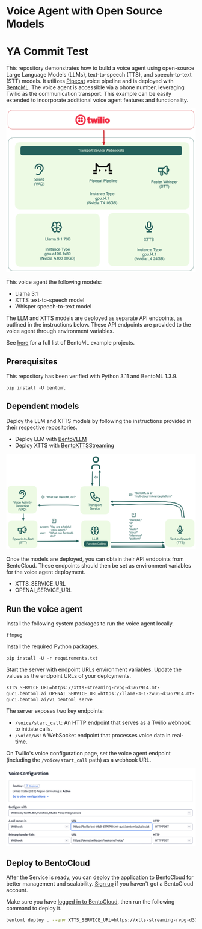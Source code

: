 # Voice Agent with Open Source Models
# YA Commit Test
This repository demonstrates how to build a voice agent using open-source Large Language Models (LLMs), text-to-speech (TTS), and speech-to-text (STT) models. It utilizes [Pipecat](https://github.com/pipecat-ai/pipecat) voice pipeline and is deployed with [BentoML](https://github.com/bentoml/BentoML). The voice agent is accessible via a phone number, leveraging Twilio as the communication transport. This example can be easily extended to incorporate additional voice agent features and functionality.

![service architecture](service_arch.png)

This voice agent the following models:

- Llama 3.1
- XTTS text-to-speech model
- Whisper speech-to-text model

The LLM and XTTS models are deployed as separate API endpoints, as outlined in the instructions below. These API endpoints are provided to the voice agent through environment variables.

See [here](https://docs.bentoml.com/en/latest/examples/overview.html) for a full list of BentoML example projects.

## Prerequisites

This repository has been verified with Python 3.11 and BentoML 1.3.9.

```
pip install -U bentoml
```

## Dependent models

Deploy the LLM and XTTS models by following the instructions provided in their respective repositories.

- Deploy LLM with [BentoVLLM](https://github.com/bentoml/BentoVLLM/tree/main/llama3.1-70b-instruct-awq)
- Deploy XTTS with [BentoXTTSStreaming](https://github.com/bentoml/BentoXTTSStreaming)

![flow_diagram](flow_diagram.png)

Once the models are deployed, you can obtain their API endpoints from BentoCloud. These endpoints should then be set as environment variables for the voice agent deployment.

- XTTS_SERVICE_URL
- OPENAI_SERVICE_URL

## Run the voice agent

Install the following system packages to run the voice agent locally.

```
ffmpeg
```

Install the required Python packages.

```
pip install -U -r requirements.txt
```

Start the server with endpoint URLs environment variables. Update the values as the endpoint URLs of your deployments.

```
XTTS_SERVICE_URL=https://xtts-streaming-rvpg-d3767914.mt-guc1.bentoml.ai OPENAI_SERVICE_URL=https://llama-3-1-zwu6-d3767914.mt-guc1.bentoml.ai/v1 bentoml serve
```

The server exposes two key endpoints:

- `/voice/start_call`: An HTTP endpoint that serves as a Twilio webhook to initiate calls.
- `/voice/ws`: A WebSocket endpoint that processes voice data in real-time.

On Twilio's voice configuration page, set the voice agent endpoint (including the `/voice/start_call` path) as a webhook URL. 

![twilio example setup](twilio_setup.png)

## Deploy to BentoCloud

After the Service is ready, you can deploy the application to BentoCloud for better management and scalability. [Sign up](https://www.bentoml.com/) if you haven't got a BentoCloud account.

Make sure you have [logged in to BentoCloud](https://docs.bentoml.com/en/latest/bentocloud/how-tos/manage-access-token.html), then run the following command to deploy it.

```bash
bentoml deploy . --env XTTS_SERVICE_URL=https://xtts-streaming-rvpg-d3767914.mt-guc1.bentoml.ai --env OPENAI_SERVICE_URL=https://llama-3-1-zwu6-d3767914.mt-guc1.bentoml.ai/v1
```
